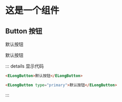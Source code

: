 # 这是一个组件

## Button 按钮

<ELongButton>默认按钮</ELongButton>

<ELongButton type="primary">默认按钮</ELongButton>

::: details 显示代码

```html
<ELongButton>默认按钮</ELongButton>

<ELongButton type="primary">默认按钮</ELongButton>
```

:::
